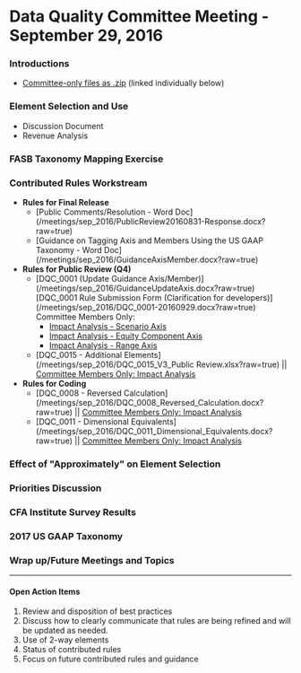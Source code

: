 # Data Quality Committee Meeting - September 29, 2016

### Introductions
  * <a href="https://github.com/DataQualityCommittee/dqc-review/blob/master/meetings/sep_2016/20160929-DQCfiles.zip?raw=true" target="_blank">Committee-only files as .zip</a> (linked individually below)

### Element Selection and Use
 * Discussion Document
 * Revenue Analysis

### FASB Taxonomy Mapping Exercise

### Contributed Rules Workstream
* **Rules for Final Release**
  + [Public Comments/Resolution - Word Doc] (/meetings/sep_2016/PublicReview20160831-Response.docx?raw=true)
  + [Guidance on Tagging Axis and Members Using the US GAAP Taxonomy - Word Doc] (/meetings/sep_2016/GuidanceAxisMember.docx?raw=true)
* **Rules for Public Review (Q4)**
  + [DQC_0001 (Update Guidance Axis/Member)] (/meetings/sep_2016/GuidanceUpdateAxis.docx?raw=true)
	<br />[DQC_0001 Rule Submission Form (Clarification for developers)] (/meetings/sep_2016/DQC_0001-20160929.docx?raw=true)
    <br />Committee Members Only: 
    - <a href="https://github.com/dataqualitycommittee/dqc-review/blob/master/meetings/sep_2016/StatementScenarioAxisImpact76.xlsx?raw=true" target="_blank">Impact Analysis - Scenario Axis</a>
    - <a href="https://github.com/dataqualitycommittee/dqc-review/blob/master/meetings/sep_2016/StatementEquityComponentsAxisImpact75.xlsx?raw=true" target="_blank">Impact Analysis - Equity Component Axis</a> 
    - <a href="https://github.com/dataqualitycommittee/dqc-review/blob/master/meetings/sep_2016/RangeAxisImpact.xlsx?raw=true" target="_blank">Impact Analysis - Range Axis</a>
  + [DQC_0015 - Additional Elements] (/meetings/sep_2016/DQC_0015_V3_Public Review.xlsx?raw=true)
  || <a href="https://github.com/dataqualitycommittee/dqc-review/blob/master/meetings/sep_2016/DQC_0015_V3_Impact.xlsx?raw=true" target="_blank">Committee Members Only: Impact Analysis</a>
* **Rules for Coding**
  + [DQC_0008 - Reversed Calculation] (/meetings/sep_2016/DQC_0008_Reversed_Calculation.docx?raw=true) 
    || <a href="https://github.com/dataqualitycommittee/dqc-review/blob/master/meetings/sep_2016/DQC_0008Impact.xlsx?raw=true" target="_blank">Committee Members Only: Impact Analysis</a> 
  + [DQC_0011 - Dimensional Equivalents] (/meetings/sep_2016/DQC_0011_Dimensional_Equivalents.docx?raw=true)
  || <a href="https://github.com/dataqualitycommittee/dqc-review/blob/master/meetings/sep_2016/DQC_0011Impact.xlsx?raw=true" target="_blank">Committee Members Only: Impact Analysis</a>

### Effect of "Approximately" on Element Selection

### Priorities Discussion

### CFA Institute Survey Results

### 2017 US GAAP Taxonomy

### Wrap up/Future Meetings and Topics

______________________

#### Open Action Items

1. Review and disposition of best practices
2. Discuss how to clearly communicate that rules are being refined and will be updated as needed.
3. Use of 2-way elements
4. Status of contributed rules
5. Focus on future contributed rules and guidance

